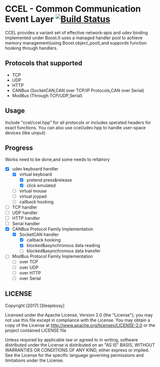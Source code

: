 # CCEL - Common Communication Event Layer [![Build Status](https://travis-ci.org/Sleeplessy/ccel.svg?branch=master)](https://travis-ci.org/Sleeplessy/ccel)

CCEL provides a variant set of effective network-apis and udev binding implemented under Boost.It uses a managed handler pool to achieve memory management(using Boost.object_pool),and suppords function hooking through handlers. 

## Protocols that supported

+ TCP
+ UDP
+ HTTP
+ CANBus (SocketCAN,CAN over TCP/IP Protocols,CAN over Serial)
+ ModBus (Through TCP/UDP,Serial)

## Usage

Include "ccel/ccel.hpp" for all protocols or includes sperated headers for exact functions.
You can also use ccel/udev.hpp to handle user-space devices (like uinput)

## Progress

Works need to be done,and some needs to refatrory

- [x] udev keyboard handler
  - [x] virtual keyboard
    - [x] pretend press&release
    - [x] click emulated
  - [ ] virtual mouse
  - [ ] virtual joypad
  - [ ] callback hooking
- [ ] TCP handler
- [ ] UDP handler
- [ ] HTTP handler
- [ ] Serial handler
- [x] CANBus Protocol Family Implementation 
  - [x] SocketCAN handler
    - [x] callback hooking
    - [x] blocked&asynchronous data reading
    - [ ] blocked&asynchronous data transfer
- [ ] ModBus Protocol Family Implementation
  - [ ] over TCP
  - [ ] over UDP
  - [ ] over HTTP
  - [ ] over Serial

## LICENSE

Copyright [2017] [Sleeplessy]

Licensed under the Apache License, Version 2.0 (the "License");
you may not use this file except in compliance with the License.
You may obtain a copy of the License at
http://www.apache.org/licenses/LICENSE-2.0
or the project contained LICENSE file

Unless required by applicable law or agreed to in writing, software
distributed under the License is distributed on an "AS IS" BASIS,
WITHOUT WARRANTIES OR CONDITIONS OF ANY KIND, either express or implied.
See the License for the specific language governing permissions and
limitations under the License.
